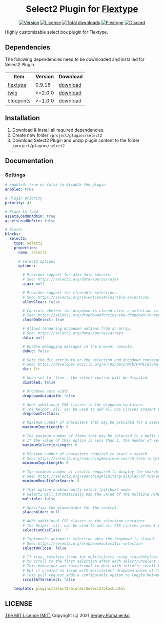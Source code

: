 <h1 align="center">Select2 Plugin for <a href="https://flextype.org/">Flextype</a></h1>

<p align="center">
<a href="https://github.com/flextype-plugins/select2/releases"><img alt="Version" src="https://img.shields.io/github/release/flextype-plugins/select2.svg?label=version&color=black"></a> <a href="https://github.com/flextype-plugins/select2"><img src="https://img.shields.io/badge/license-MIT-blue.svg?color=black" alt="License"></a> <a href="https://github.com/flextype-plugins/select2"><img src="https://img.shields.io/github/downloads/flextype-plugins/select2/total.svg?color=black" alt="Total downloads"></a> <a href="https://github.com/flextype/flextype"><img src="https://img.shields.io/badge/Flextype-0.9.16-green.svg?color=black" alt="Flextype"></a> <a href=""><img src="https://img.shields.io/discord/423097982498635778.svg?logo=discord&color=black&label=Discord%20Chat" alt="Discord"></a>
</p>

Highly customizable select box plugin for Flextype.

## Dependencies

The following dependencies need to be downloaded and installed for Select2 Plugin.

| Item | Version | Download |
|---|---|---|
| [flextype](https://github.com/flextype/flextype) | 0.9.16 | [download](https://github.com/flextype/flextype/releases) |
| [twig](https://github.com/flextype-plugins/twig) | >=2.0.0 | [download](https://github.com/flextype-plugins/twig/releases) |
| [blueprints](https://github.com/flextype-plugins/blueprints) | >=1.0.0 | [download](https://github.com/flextype-plugins/blueprints/releases) |

## Installation

1. Download & Install all required dependencies.
2. Create new folder `/project/plugins/select2`
3. Download Select2 Plugin and unzip plugin content to the folder `/project/plugins/select2`

## Documentation

### Settings

```yaml
# enabled: true or false to disable the plugin
enabled: true

# Plugin priority
priority: 41

# Place to load
assetsLoadOnAdmin: true
assetsLoadOnSite: false

# Blocks
blocks:
  Select2:
    type: Select2
    properties:
      name: select2
      
      # Select2 options
      options:

        # Provides support for ajax data sources.
        # See: https://select2.org/data-sources/ajax
        ajax: null

        # Provides support for clearable selections.
        # See: https://select2.org/selections#clearable-selections
        allowClear: false

        # Controls whether the dropdown is closed after a selection is made.
        # See: https://select2.org/dropdown#forcing-the-dropdown-to-remain-open-after-selection
        closeOnSelect: true

        # Allows rendering dropdown options from an array.
        # See: https://select2.org/data-sources/arrays
        data: null

        # Enable debugging messages in the browser console.
        debug: false

        # Sets the dir attribute on the selection and dropdown containers to indicate the direction of the text.
        # See: https://developer.mozilla.org/en-US/docs/Web/HTML/Global_attributes/dir
        dir: ltr

        # When set to `true`, the select control will be disabled.
        disabled: false

        # Dropdown auto width
        dropdownAutoWidth: false

        # Adds additional CSS classes to the dropdown container. 
        # The helper :all: can be used to add all CSS classes present on the original <select> element.
        dropdownCssClass: ''

        # Maximum number of characters that may be provided for a search term.
        maximumInputLength: 0

        # The maximum number of items that may be selected in a multi-select control. 
        # If the value of this option is less than 1, the number of selected items will not be limited.
        maximumSelectionLength: 0

        # Minimum number of characters required to start a search.
        # See: https://select2.org/searching#minimum-search-term-length
        minimumInputLength: 0

        # The minimum number of results required to display the search box.
        # See: https://select2.org/searching#limiting-display-of-the-search-box-to-large-result-sets
        minimumResultsForSearch: 0

        # This option enables multi-select (pillbox) mode. 
        # Select2 will automatically map the value of the multiple HTML attribute to this option during initialization.
        multiple: false

        # Specifies the placeholder for the control.
        placeholder: null

        # Adds additional CSS classes to the selection container. 
        # The helper :all: can be used to add all CSS classes present on the original <select> element.
        selectionCssClass: ''

        # Implements automatic selection when the dropdown is closed.
        # See: https://select2.org/dropdown#automatic-selection
        selectOnClose: false

        # If true, resolves issue for multiselects using closeOnSelect: false that caused the list of results 
        # to scroll to the first selection after each select/unselect (see https://github.com/select2/select2/pull/5150). 
        # This behaviour was intentional to deal with infinite scroll UI issues (if you need this behavior, set false) 
        # but it created an issue with multiselect dropdown boxes of fixed length. 
        # This pull request adds a configurable option to toggle between these two desirable behaviours.
        scrollAfterSelect: false

    template: plugins/select2/blocks/Select2/block.html
```

## LICENSE
[The MIT License (MIT)](https://github.com/flextype-plugins/select2/blob/master/LICENSE.txt)
Copyright (c) 2021 [Sergey Romanenko](https://github.com/Awilum)
